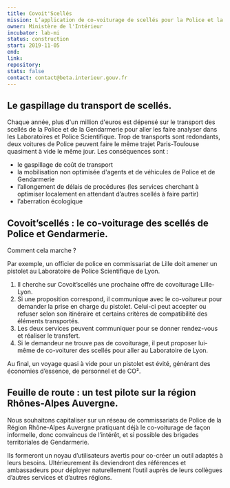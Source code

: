 ```yaml
---
title: Covoit'Scellés
mission: L’application de co-voiturage de scellés pour la Police et la Gendarmerie
owner: Ministère de l'Intérieur
incubator: lab-mi
status: construction
start: 2019-11-05
end:
link: 
repository: 
stats: false
contact: contact@beta.interieur.gouv.fr
---
```


## Le gaspillage du transport de scellés.

Chaque année, plus d'un million d'euros est dépensé sur le transport des scellés de la Police et de la Gendarmerie pour aller les faire analyser dans les Laboratoires et Police Scientifique. Trop de transports sont redondants, deux voitures de Police peuvent faire le même trajet Paris-Toulouse quasiment à vide le même jour.
Les conséquences sont :
* le gaspillage de coût de transport  
* la mobilisation non optimisée d'agents et de véhicules de Police et de Gendarmerie
* l’allongement de délais de procédures (les services cherchant à optimiser localement en attendant d’autres scellés à faire partir)
* l’aberration écologique

## Covoit’scellés : le co-voiturage des scellés de Police et Gendarmerie.

Comment cela marche ?

Par exemple, un officier de police en commissariat de Lille doit amener un pistolet au Laboratoire de Police Scientifique de Lyon. 

1. Il cherche sur Covoit’scellés une prochaine offre de covoiturage Lille-Lyon. 
2. Si une proposition correspond, il communique avec le co-voitureur pour demander la prise en charge du pistolet. Celui-ci peut accepter ou refuser selon son itinéraire et certains critères de compatibilité des éléments transportés. 
3. Les deux services peuvent communiquer pour se donner rendez-vous et réaliser le transfert. 
4. Si le demandeur ne trouve pas de covoiturage, il peut proposer lui-même de co-voiturer des scellés pour aller au Laboratoire de Lyon.

Au final, un voyage quasi à vide pour un pistolet est évité, générant des économies d’essence, de personnel et de CO².


## Feuille de route : un test pilote sur la région Rhônes-Alpes Auvergne.

Nous souhaitons capitaliser sur un réseau  de commissariats de Police de la Région Rhône-Alpes Auvergne pratiquant déjà le co-voiturage de façon informelle, donc convaincus de l’intérêt, et si possible  des brigades territoriales de Gendarmerie.  

Ils formeront un noyau d’utilisateurs avertis pour co-créer un outil adaptés à leurs besoins. Ultérieurement ils deviendront des références et ambassadeurs pour déployer naturellement l’outil auprès de leurs collègues d’autres services et d’autres régions.
